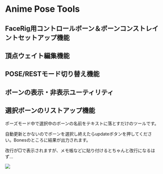 # Anime Pose Tools

## FaceRig用コントロールボーン＆ボーンコンストレイントセットアップ機能

## 頂点ウェイト編集機能

## POSE/RESTモード切り替え機能

## ボーンの表示・非表示ユーティリティ

## 選択ボーンのリストアップ機能

ポーズモード中で選択中のボーンの名前をテキストに落とすだけのツールです。

自動更新とかないのでボーンを選択し終えたらupdateボタンを押してください。Bonesのところに結果が出力されます。

改行が□で表示されますが、メモ帳などに貼り付けるとちゃんと改行になるはず…

<img src="https://github.com/oja-bitterlife/AnimePoseTools/blob/main/screenshot/selected_bone_list.png">


